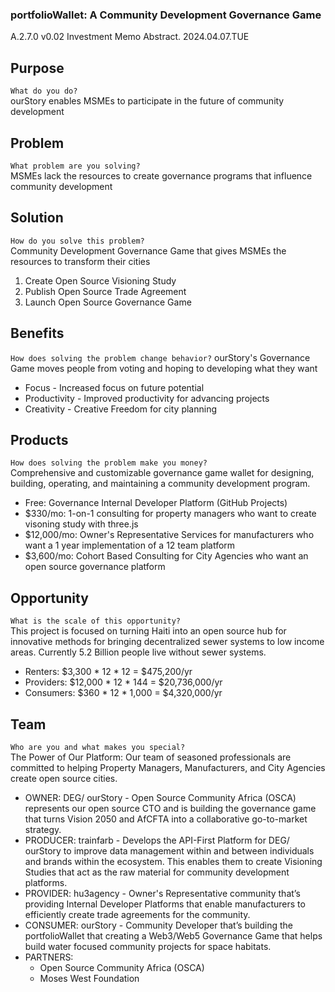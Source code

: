 ### portfolioWallet: A Community Development Governance Game  
A.2.7.0 v0.02 Investment Memo Abstract. 
2024.04.07.TUE

## Purpose
`What do you do?`  
ourStory enables MSMEs to participate in the future of community development

## Problem
`What problem are you solving?`  
MSMEs lack the resources to create governance programs that influence community development

## Solution
`How do you solve this problem?`  
Community Development Governance Game that gives MSMEs the resources to transform their cities
1. Create Open Source Visioning Study
2. Publish Open Source Trade Agreement
3. Launch Open Source Governance Game

## Benefits
`How does solving the problem change behavior?` 
ourStory's Governance Game moves people from voting and hoping to developing what they want
- Focus - Increased focus on future potential
- Productivity - Improved productivity for advancing projects
- Creativity - Creative Freedom for city planning

## Products
`How does solving the problem make you money?`  
Comprehensive and customizable governance game wallet for designing, building, operating, and maintaining a community development program.
- Free: Governance Internal Developer Platform (GitHub Projects)
- $330/mo: 1-on-1 consulting for property managers who want to create visoning study with three.js
- $12,000/mo: Owner's Representative Services for manufacturers who want a 1 year implementation of a 12 team platform
- $3,600/mo: Cohort Based Consulting for City Agencies who want an open source governance platform

## Opportunity
`What is the scale of this opportunity?`  
This project is focused on turning Haiti into an open source hub for innovative methods for bringing decentralized sewer systems to low income areas. Currently 5.2 Billion people live without sewer systems.
- Renters: $3,300 * 12 * 12 = $475,200/yr
- Providers: $12,000 * 12 * 144 = $20,736,000/yr
- Consumers: $360 * 12 * 1,000 = $4,320,000/yr

## Team
`Who are you and what makes you special?`  
The Power of Our Platform: Our team of seasoned professionals are committed to helping Property Managers, Manufacturers, and City Agencies create open source cities.
- OWNER: DEG/ ourStory - Open Source Community Africa (OSCA) represents our open source CTO and is building the governance game that turns Vision 2050 and AfCFTA into a collaborative go-to-market strategy. 
- PRODUCER: trainfarb - Develops the API-First Platform for DEG/ ourStory to improve data management within and between individuals and brands within the ecosystem. This enables them to create Visioning Studies that act as the raw material for community development platforms.
- PROVIDER: hu3agency - Owner's Representative community that’s providing Internal Developer Platforms that enable manufacturers to efficiently create trade agreements for the community.
- CONSUMER: ourStory - Community Developer that’s building the portfolioWallet that creating a Web3/Web5 Governance Game that helps build water focused community projects for space habitats. 
- PARTNERS:
  - Open Source Community Africa (OSCA)
  - Moses West Foundation
